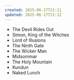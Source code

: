 ```yaml
---
created: 2025-06-17T21:11
updated: 2025-06-17T21:12
---
```

- The Devil Rides Out
- Simon, King of the Witches
- Lord of Illusions
- The Ninth Gate
- The Wicker Man
- Midsommar
- The Holy Mountain
- Kundun
- Naked Lunch